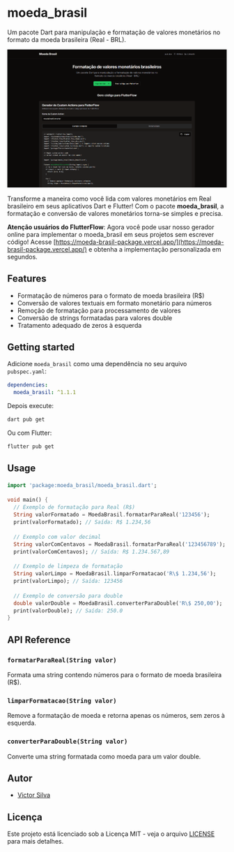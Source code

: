 <!--
This README describes the package. If you publish this package to pub.dev,
this README's contents appear on the landing page for your package.

For information about how to write a good package README, see the guide for
[writing package pages](https://dart.dev/tools/pub/writing-package-pages).

For general information about developing packages, see the Dart guide for
[creating packages](https://dart.dev/guides/libraries/create-packages)
and the Flutter guide for
[developing packages and plugins](https://flutter.dev/to/develop-packages).
-->

# moeda_brasil

Um pacote Dart para manipulação e formatação de valores monetários no formato da moeda brasileira (Real - BRL).

![Preview do pacote moeda_brasil](src/screenshot_preview.png)

Transforme a maneira como você lida com valores monetários em Real brasileiro em seus aplicativos Dart e Flutter! Com o pacote **moeda_brasil**, a formatação e conversão de valores monetários torna-se simples e precisa.

**Atenção usuários do FlutterFlow**: Agora você pode usar nosso gerador online para implementar o moeda_brasil em seus projetos sem escrever código! Acesse [https://moeda-brasil-package.vercel.app/](https://moeda-brasil-package.vercel.app/) e obtenha a implementação personalizada em segundos.

## Features

- Formatação de números para o formato de moeda brasileira (R$)
- Conversão de valores textuais em formato monetário para números
- Remoção de formatação para processamento de valores
- Conversão de strings formatadas para valores double
- Tratamento adequado de zeros à esquerda

## Getting started

Adicione `moeda_brasil` como uma dependência no seu arquivo `pubspec.yaml`:

```yaml
dependencies:
  moeda_brasil: ^1.1.1
```

Depois execute:

```bash
dart pub get
```

Ou com Flutter:

```bash
flutter pub get
```

## Usage

```dart
import 'package:moeda_brasil/moeda_brasil.dart';

void main() {
  // Exemplo de formatação para Real (R$)
  String valorFormatado = MoedaBrasil.formatarParaReal('123456');
  print(valorFormatado); // Saída: R$ 1.234,56

  // Exemplo com valor decimal
  String valorComCentavos = MoedaBrasil.formatarParaReal('123456789');
  print(valorComCentavos); // Saída: R$ 1.234.567,89

  // Exemplo de limpeza de formatação
  String valorLimpo = MoedaBrasil.limparFormatacao('R\$ 1.234,56');
  print(valorLimpo); // Saída: 123456

  // Exemplo de conversão para double
  double valorDouble = MoedaBrasil.converterParaDouble('R\$ 250,00');
  print(valorDouble); // Saída: 250.0
}
```

## API Reference

### `formatarParaReal(String valor)`

Formata uma string contendo números para o formato de moeda brasileira (R$).

### `limparFormatacao(String valor)`

Remove a formatação de moeda e retorna apenas os números, sem zeros à esquerda.

### `converterParaDouble(String valor)`

Converte uma string formatada como moeda para um valor double.

## Autor

- [Victor Silva](https://github.com/victorprsilva)

## Licença

Este projeto está licenciado sob a Licença MIT - veja o arquivo [LICENSE](LICENSE) para mais detalhes.
